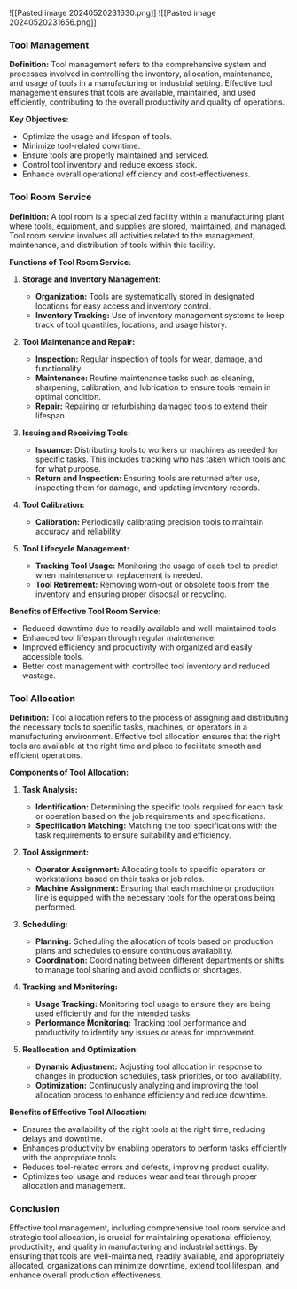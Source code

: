 ![[Pasted image 20240520231630.png]]
![[Pasted image 20240520231656.png]]


### Tool Management

**Definition:**
Tool management refers to the comprehensive system and processes involved in controlling the inventory, allocation, maintenance, and usage of tools in a manufacturing or industrial setting. Effective tool management ensures that tools are available, maintained, and used efficiently, contributing to the overall productivity and quality of operations.

**Key Objectives:**
- Optimize the usage and lifespan of tools.
- Minimize tool-related downtime.
- Ensure tools are properly maintained and serviced.
- Control tool inventory and reduce excess stock.
- Enhance overall operational efficiency and cost-effectiveness.

### Tool Room Service

**Definition:**
A tool room is a specialized facility within a manufacturing plant where tools, equipment, and supplies are stored, maintained, and managed. Tool room service involves all activities related to the management, maintenance, and distribution of tools within this facility.

**Functions of Tool Room Service:**

1. **Storage and Inventory Management:**
   - **Organization:** Tools are systematically stored in designated locations for easy access and inventory control.
   - **Inventory Tracking:** Use of inventory management systems to keep track of tool quantities, locations, and usage history.

2. **Tool Maintenance and Repair:**
   - **Inspection:** Regular inspection of tools for wear, damage, and functionality.
   - **Maintenance:** Routine maintenance tasks such as cleaning, sharpening, calibration, and lubrication to ensure tools remain in optimal condition.
   - **Repair:** Repairing or refurbishing damaged tools to extend their lifespan.

3. **Issuing and Receiving Tools:**
   - **Issuance:** Distributing tools to workers or machines as needed for specific tasks. This includes tracking who has taken which tools and for what purpose.
   - **Return and Inspection:** Ensuring tools are returned after use, inspecting them for damage, and updating inventory records.

4. **Tool Calibration:**
   - **Calibration:** Periodically calibrating precision tools to maintain accuracy and reliability.

5. **Tool Lifecycle Management:**
   - **Tracking Tool Usage:** Monitoring the usage of each tool to predict when maintenance or replacement is needed.
   - **Tool Retirement:** Removing worn-out or obsolete tools from the inventory and ensuring proper disposal or recycling.

**Benefits of Effective Tool Room Service:**
- Reduced downtime due to readily available and well-maintained tools.
- Enhanced tool lifespan through regular maintenance.
- Improved efficiency and productivity with organized and easily accessible tools.
- Better cost management with controlled tool inventory and reduced wastage.

### Tool Allocation

**Definition:**
Tool allocation refers to the process of assigning and distributing the necessary tools to specific tasks, machines, or operators in a manufacturing environment. Effective tool allocation ensures that the right tools are available at the right time and place to facilitate smooth and efficient operations.

**Components of Tool Allocation:**

1. **Task Analysis:**
   - **Identification:** Determining the specific tools required for each task or operation based on the job requirements and specifications.
   - **Specification Matching:** Matching the tool specifications with the task requirements to ensure suitability and efficiency.

2. **Tool Assignment:**
   - **Operator Assignment:** Allocating tools to specific operators or workstations based on their tasks or job roles.
   - **Machine Assignment:** Ensuring that each machine or production line is equipped with the necessary tools for the operations being performed.

3. **Scheduling:**
   - **Planning:** Scheduling the allocation of tools based on production plans and schedules to ensure continuous availability.
   - **Coordination:** Coordinating between different departments or shifts to manage tool sharing and avoid conflicts or shortages.

4. **Tracking and Monitoring:**
   - **Usage Tracking:** Monitoring tool usage to ensure they are being used efficiently and for the intended tasks.
   - **Performance Monitoring:** Tracking tool performance and productivity to identify any issues or areas for improvement.

5. **Reallocation and Optimization:**
   - **Dynamic Adjustment:** Adjusting tool allocation in response to changes in production schedules, task priorities, or tool availability.
   - **Optimization:** Continuously analyzing and improving the tool allocation process to enhance efficiency and reduce downtime.

**Benefits of Effective Tool Allocation:**
- Ensures the availability of the right tools at the right time, reducing delays and downtime.
- Enhances productivity by enabling operators to perform tasks efficiently with the appropriate tools.
- Reduces tool-related errors and defects, improving product quality.
- Optimizes tool usage and reduces wear and tear through proper allocation and management.

### Conclusion

Effective tool management, including comprehensive tool room service and strategic tool allocation, is crucial for maintaining operational efficiency, productivity, and quality in manufacturing and industrial settings. By ensuring that tools are well-maintained, readily available, and appropriately allocated, organizations can minimize downtime, extend tool lifespan, and enhance overall production effectiveness.
